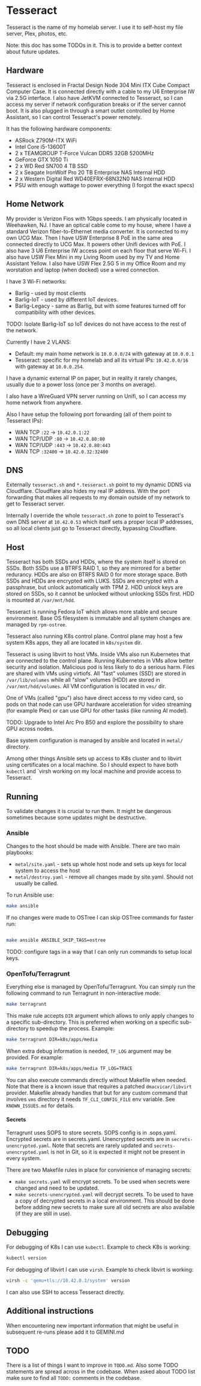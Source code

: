 # Tesseract

Tesseract is the name of my homelab server. I use it to self-host my file server, Plex, photos, etc.

Note: this doc has some TODOs in it. This is to provide a better context about future updates.

## Hardware

Tesseract is enclosed in Fractal Design Node 304 Mini ITX Cube Compact Computer Case. It is connected directly with a cable to my U6 Enterprise IW via 2.5G interface. I also have JetKVM connected to Tesseract, so I can access my server if network configuration breaks or if the server cannot boot. It is also plugged in through a smart outlet controlled by Home Assistant, so I can control Tesseract's power remotely.

It has the following hardware components:
- ASRock Z790M-ITX WiFi
- Intel Core i5-13600T
- 2 x TEAMGROUP T-Force Vulcan DDR5 32GB 5200MHz
- GeForce GTX 1050 Ti
- 2 x WD Red SN700 4 TB SSD
- 2 x Seagate IronWolf Pro 20 TB Enterprise NAS Internal HDD
- 2 x Western Digital Red WD40EFRX-68N32N0 NAS Internal HDD
- PSU with enough wattage to power everything (I forgot the exact specs)

## Home Network

My provider is Verizon Fios with 1Gbps speeds. I am physically located in Weehawken, NJ. I have an optical cable come to my house, where I have a standard Verizon fiber-to-Ethernet media converter. It is connected to my own UCG Max. Then I have USW Enterprise 8 PoE in the same area connected directly to UCG Max. It powers other Unifi devices with PoE. I also have 3 U6 Enterprise IW access point on each floor that serve Wi-Fi. I also have USW Flex Mini in my Living Room used by my TV and Home Assistant Yellow. I also have USW Flex 2.5G 5 in my Office Room and my worstation and laptop (when docked) use a wired connection.

I have 3 Wi-Fi networks:

- Barlig - used by most clients
- Barlig-IoT - used by different IoT devices.
- Barlig-Legacy - same as Barlig, but with some features turned off for compatibility with other devices.

TODO: Isolate Barlig-IoT so IoT devices do not have access to the rest of the network.

Currently I have 2 VLANS:

- Default: my main home network is `10.0.0.0/24` with gateway at `10.0.0.1`
- Tesseract: specific for my homelab and all its virtual IPs: `10.42.0.0/16` with gateway at `10.0.0.254`.

I have a dynamic external IP on paper, but in reality it rarely changes, usually due to a power loss (once per 3 months on average).

I also have a WireGuard VPN server running on Unifi, so I can access my home network from anywhere.

Also I have setup the following port forwarding (all of them point to Tesseract IPs):
- WAN TCP `:22` -> `10.42.0.1:22`
- WAN TCP/UDP `:80` -> `10.42.0.80:80`
- WAN TCP/UDP `:443` -> `10.42.0.80:443`
- WAN TCP `:32400` -> `10.42.0.32:32400`

## DNS

Externally `tesseract.sh` and `*.tesseract.sh` point to my dynamic DDNS via Cloudflare. Cloudflare also hides my real IP address. With the port forwarding that makes all requests to my domain outside of my network to get to Tesseract server.

Internally I override the whole `tesseract.sh` zone to point to Tesseract's own DNS server at `10.42.0.53` which itself sets a proper local IP addresses, so all local clients just go to Tesseract directly, bypassing Cloudflare.

## Host

Tesseract has both SSDs and HDDs, where the system itself is stored on SSDs. Both SSDs use a BTRFS RAID 1, so they are mirrored for a better redurancy. HDDs are also on BTRFS RAID 0 for more storage space. Both SSDs and HDDs are encrypted with LUKS. SSDs are encrypted with a passphrase, but unlock automatically with TPM 2. HDD unlock keys are stored on SSDs, so it cannot be unlocked without unlocking SSDs first. HDD is mounted at `/var/mnt/hdd`.

Tesseract is running Fedora IoT which allows more stable and secure environment. Base OS filesystem is immutable and all system changes are managed by `rpm-ostree`.

Tesseract also running K8s control plane. Control plane may host a few system K8s apps, they all are located in `k8s/system` dir.

Tesseract is using libvirt to host VMs. Inside VMs also run Kubernetes that are connected to the control plane. Running Kubernetes in VMs allow better security and isolation. Malicious pod is less likely to do a serious harm. Files are shared with VMs using virtiofs. All "fast" volumes (SSD) are stored in `/var/lib/volumes` while all "slow" volumes (HDD) are stored in `/var/mnt/hdd/volumes`. All VM configuration is located in `vms/` dir.

One of VMs (called "gpu") also have direct access to my video card, so pods on that node can use GPU hardware acceleration for video streaming (for example Plex) or can use GPU for other tasks (like running AI model).

TODO: Upgrade to Intel Arc Pro B50 and explore the possibility to share GPU across nodes.

Base system configuration is managed by ansible and located in `metal/` directory.

Among other things Ansible sets up access to K8s cluster and to libvirt using certificates on a local machine. So I should expect to have both `kubectl` and `virsh working on my local machine and provide access to Tesseract.

## Running

To validate changes it is crucial to run them. It might be dangerous sometimes because some updates might be destructive.

### Ansible

Changes to the host should be made with Ansible. There are two main playbooks:

- `metal/site.yaml` - sets up whole host node and sets up keys for local system to access the host
- `metal/destroy.yaml` - remove all changes made by site.yaml. Should not usually be called.

To run Ansible use:

```sh
make ansible
```

If no changes were made to OSTree I can skip OSTree commands for faster run:

```sh

make ansible ANSIBLE_SKIP_TAGS=ostree 
```

TODO: configure tags in a way that I can only run commands to setup local keys.

### OpenTofu/Terragrunt

Everything else is managed by OpenTofu/Terragrunt. You can simply run the following command to run Terragrunt in non-interactive mode:

```sh
make terragrunt
```

This make rule accepts `DIR` argument which allows to only apply changes to a specific sub-directory. This is preferred when working on a specific sub-directory to speedup the process. Example:

```sh
make terragrunt DIR=k8s/apps/media
```

When extra debug information is needed, `TF_LOG` argument may be provided. For example:

```sh
make terragrunt DIR=k8s/apps/media TF_LOG=TRACE
```

You can also execute commands directly without Makefile when needed. Note that there is a known issue that requires a patched `dmacvicar/libvirt` provider. Makefile already handles that but for any custom command that involves `vms` directory it needs `TF_CLI_CONFIG_FILE` env variable. See `KNOWN_ISSUES.md` for details.

#### Secrets

Terragrunt uses SOPS to store secrets. SOPS config is in .sops.yaml. Encrypted secrets are in secrets.yaml. Unencrypted secrets are in `secrets-unencrypted.yaml`. Note that secrets are rarely updated and `secrets-unencrypted.yaml` is not in Git, so it is expected it might not be present in every system.

There are two Makefile rules in place for convinience of managing secrets:
- `make secrets.yaml` will encrypt secrets. To be used when secrets were changed and need to be updated.
- `make secrets-unencrypted.yaml` will decrypt secrets. To be used to have a copy of decrypted secrets in a local environment. This should be done before adding new secrets to make sure all old secrets are also available (if they are still in use).

## Debugging

For debugging of K8s I can use `kubectl`. Example to check K8s is working:

```sh
kubectl version
```

For debugging of libvirt I can use `virsh`. Example to check libvirt is working:

```sh
virsh -c 'qemu+tls://10.42.0.1/system' version
```

I can also use SSH to access Tesseract directly.

## Additional instructions

When encountering new important information that might be useful in subsequent re-runs please add it to GEMINI.md

## TODO

There is a list of things I want to improve in `TODO.md`. Also some TODO statements are spread across in the codebase. When asked about TODO list make sure to find all `TODO:` comments in the codebase.